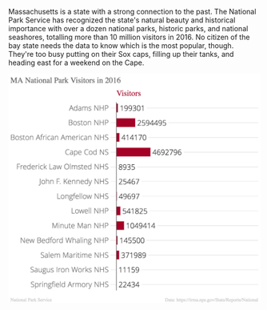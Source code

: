 Massachusetts is a state with a strong connection to the past. The National Park Service has recognized the state's natural beauty and historical importance with over a dozen national parks, historic parks, and national seashores, totalling more than 10 million visitors in 2016. No citizen of the bay state needs the data to know which is the most popular, though. They're too busy putting on their Sox caps, filling up their tanks, and heading east for a weekend on the Cape.

![MA national park visitors](MA_National_Park_Visitors_in_2016_Visitors_chartbuilder.png)

